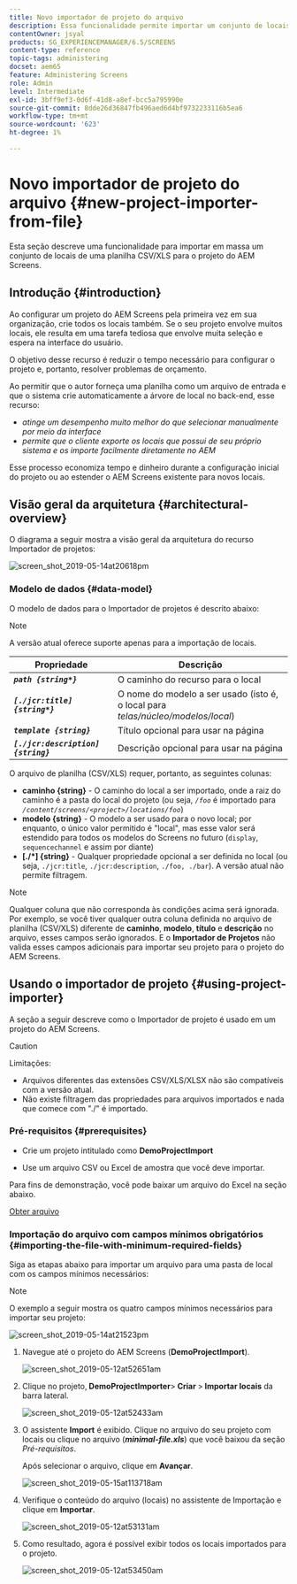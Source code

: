 ```yaml
---
title: Novo importador de projeto do arquivo
description: Essa funcionalidade permite importar um conjunto de locais em massa de uma planilha CSV/XLS para o projeto do AEM Screens.
contentOwner: jsyal
products: SG_EXPERIENCEMANAGER/6.5/SCREENS
content-type: reference
topic-tags: administering
docset: aem65
feature: Administering Screens
role: Admin
level: Intermediate
exl-id: 3bff9ef3-0d6f-41d8-a8ef-bcc5a795990e
source-git-commit: 8dde26d36847fb496aed6d4bf9732233116b5ea6
workflow-type: tm+mt
source-wordcount: '623'
ht-degree: 1%

---
```


# Novo importador de projeto do arquivo {#new-project-importer-from-file}

Esta seção descreve uma funcionalidade para importar em massa um conjunto de locais de uma planilha CSV/XLS para o projeto do AEM Screens.

## Introdução {#introduction}

Ao configurar um projeto do AEM Screens pela primeira vez em sua organização, crie todos os locais também. Se o seu projeto envolve muitos locais, ele resulta em uma tarefa tediosa que envolve muita seleção e espera na interface do usuário.

O objetivo desse recurso é reduzir o tempo necessário para configurar o projeto e, portanto, resolver problemas de orçamento.

Ao permitir que o autor forneça uma planilha como um arquivo de entrada e que o sistema crie automaticamente a árvore de local no back-end, esse recurso:

* *atinge um desempenho muito melhor do que selecionar manualmente por meio da interface*
* *permite que o cliente exporte os locais que possui de seu próprio sistema e os importe facilmente diretamente no AEM*

Esse processo economiza tempo e dinheiro durante a configuração inicial do projeto ou ao estender o AEM Screens existente para novos locais.

## Visão geral da arquitetura {#architectural-overview}

O diagrama a seguir mostra a visão geral da arquitetura do recurso Importador de projetos:

![screen_shot_2019-05-14at20618pm](assets/screen_shot_2019-05-14at20618pm.png)

### Modelo de dados {#data-model}

O modelo de dados para o Importador de projetos é descrito abaixo:

>[!NOTE]
>
>A versão atual oferece suporte apenas para a importação de locais.

| **Propriedade** | **Descrição** |
|---|---|
| ***`path {string*}`*** | O caminho do recurso para o local |
| ***`[./jcr:title] {string*}`*** | O nome do modelo a ser usado (isto é, o local para *telas/núcleo/modelos/local*) |
| ***`template {string}`*** | Título opcional para usar na página |
| ***`[./jcr:description] {string}`*** | Descrição opcional para usar na página |

O arquivo de planilha (CSV/XLS) requer, portanto, as seguintes colunas:

* **caminho {string}** - O caminho do local a ser importado, onde a raiz do caminho é a pasta do local do projeto (ou seja, *`/foo`* é importado para *`/content/screens/<project>/locations/foo`*)
* **modelo {string}** - O modelo a ser usado para o novo local; por enquanto, o único valor permitido é &quot;local&quot;, mas esse valor será estendido para todos os modelos do Screens no futuro (`display`, `sequencechannel` e assim por diante)
* **[./*] {string}** - Qualquer propriedade opcional a ser definida no local (ou seja, `./jcr:title`, `./jcr:description`, `./foo, ./bar`). A versão atual não permite filtragem.

>[!NOTE]
>
>Qualquer coluna que não corresponda às condições acima será ignorada. Por exemplo, se você tiver qualquer outra coluna definida no arquivo de planilha (CSV/XLS) diferente de **caminho**, **modelo**, **título** e **descrição** no arquivo, esses campos serão ignorados. E o **Importador de Projetos** não valida esses campos adicionais para importar seu projeto para o projeto do AEM Screens.

## Usando o importador de projeto {#using-project-importer}

A seção a seguir descreve como o Importador de projeto é usado em um projeto do AEM Screens.

>[!CAUTION]
>
>Limitações:
>
>* Arquivos diferentes das extensões CSV/XLS/XLSX não são compatíveis com a versão atual.
>* Não existe filtragem das propriedades para arquivos importados e nada que comece com &quot;./&quot; é importado.
>

### Pré-requisitos {#prerequisites}

* Crie um projeto intitulado como **DemoProjectImport**

* Use um arquivo CSV ou Excel de amostra que você deve importar.

Para fins de demonstração, você pode baixar um arquivo do Excel na seção abaixo.

[Obter arquivo](assets/minimal-file.xls)

### Importação do arquivo com campos mínimos obrigatórios {#importing-the-file-with-minimum-required-fields}

Siga as etapas abaixo para importar um arquivo para uma pasta de local com os campos mínimos necessários:

>[!NOTE]
>
>O exemplo a seguir mostra os quatro campos mínimos necessários para importar seu projeto:

![screen_shot_2019-05-14at21523pm](assets/screen_shot_2019-05-14at21523pm.png)

1. Navegue até o projeto do AEM Screens (**DemoProjectImport**).

   ![screen_shot_2019-05-12at52651am](assets/screen_shot_2019-05-12at52651am.png)

1. Clique no projeto,**&#x200B; DemoProjectImporter &#x200B;**>**&#x200B; Criar &#x200B;**>**&#x200B; Importar locais** da barra lateral.

   ![screen_shot_2019-05-12at52433am](assets/screen_shot_2019-05-12at52433am.png)

1. O assistente **Import** é exibido. Clique no arquivo do seu projeto com locais ou clique no arquivo (***minimal-file.xls***) que você baixou da seção *Pré-requisitos*.

   Após selecionar o arquivo, clique em **Avançar**.

   ![screen_shot_2019-05-15at113718am](assets/screen_shot_2019-05-15at113718am.png)

1. Verifique o conteúdo do arquivo (locais) no assistente de Importação e clique em **Importar**.

   ![screen_shot_2019-05-12at53131am](assets/screen_shot_2019-05-12at53131am.png)

1. Como resultado, agora é possível exibir todos os locais importados para o projeto.

   ![screen_shot_2019-05-12at53450am](assets/screen_shot_2019-05-12at53450am.png)
